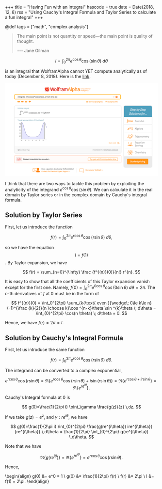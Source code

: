 +++
title = "Having Fun with an Integral"
hascode = true
date = Date(2018, 12, 8)
rss = "Using Cauchy's Integral Formula and Taylor Series to calculate a fun integral"
+++

@def tags = ["math", "complex analysis"]

> The main point is not quantity or speed—the main point is quality of thought.
>
> --- Jane Gilman

$$
I = \int_{0}^{2\pi} e^{\cos \theta} \cos(\sin \theta)\; d\theta
$$

is an integral that WolframAlpha cannot YET compute analytically as of today (December 8, 2018). Here is the
[link](https://www.wolframalpha.com/input/?i=integrate+e%5E(cos(x))*cos(sin(x)),+x+from+0+to+2pi).

![screenshot](/img/2018-12-28-wolframalpha.png)

I think that there are two ways to tackle this problem by exploiting the
analyticity of the integrand $e^{\cos \theta} \cos(\sin \theta)$. We can
calculate it in the real domain by Taylor series or in the complex domain by
Cauchy's integral formula.

## Solution by Taylor Series

First, let us introduce the function

$$
f(r) = \int_{0}^{2\pi} e^{r \cos \theta} \cos(r \sin \theta)\; d\theta,
$$

so we have the equation $$I = f(1)$$. By Taylor expansion, we have

$$
f(r) = \sum_{n=0}^{\infty} \frac {f^{(n)}(0)}{n!} r^{n}.
$$

It is easy to show that all the coefficients of this Taylor expansion vanish
except for the first one. Namely, $f(0) = \int_{0}^{2\pi} e^{0 \cos \theta}
\cos(0 \sin \theta)\; d\theta = 2\pi$. The $n$-th derivatives of $f$ at
$0$ must be in the form of

$$
f^{(n)}(0) =
\int_0^{2\pi} \sum_{k{\text{ even }}\wedge\; 0\le k\le n}(-1)^{\frac {k}{2}}{n
\choose k}\cos ^{n-k}\theta \sin ^{k}\theta \; d\theta =
\int_{0}^{2\pi} \cos(n \theta) \; d\theta =
0.
$$

Hence, we have $f(r) = 2\pi = I$.

## Solution by Cauchy's Integral Formula

First, let us introduce the same function

$$
f(r) = \int_{0}^{2\pi} e^{r \cos \theta} \cos(r \sin \theta)\; d\theta.
$$

The integrand can be converted to a complex exponential,

$$
e^{r \cos \theta} \cos(r \sin \theta) = \Re\{e^{r \cos \theta} \cos(r \sin
\theta) + i \sin(r \sin \theta)\} = \Re\{e^{r\cos \theta + ir\sin \theta}\} =
\Re\{e^{re^{i\theta}}\}.
$$

Cauchy's Integral formula at $0$ is

$$
g(0)=\frac{1}{2\pi i} \oint_\gamma \frac{g(z)}{z} \,dz.
$$

If we take $g(z) = e^z$, and $\gamma: re^{i\theta}$, we have

$$
g(0)=\frac{1}{2\pi i} \int_{0}^{2\pi} \frac{g(re^{i\theta})
ire^{i\theta}}{re^{i\theta}} \,d\theta =
\frac{1}{2\pi} \int_{0}^{2\pi} g(re^{i\theta}) \,d\theta.
$$

Note that we have

$$
\Re\{g(re^{i\theta})\} =
\Re\{e^{re^{i\theta}}\} =
e^{r \cos \theta} \cos(r \sin \theta).
$$

Hence,

\begin{align}
g(0) &= e^0 = 1 \\
g(0) &= \frac{1}{2\pi} f(r) \\
f(r) &= 2\pi \\
I &= f(1) = 2\pi.
\end{align}
